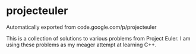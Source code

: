 # projecteuler
Automatically exported from code.google.com/p/projecteuler

This is a collection of solutions to various problems from Project Euler. I am using these problems as my meager attempt at learning C++.
